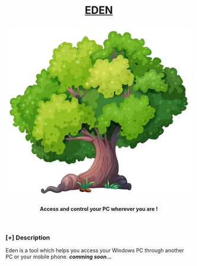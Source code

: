 <h1 align="center"><p><u>EDEN</u></p></h1>

![Accédez et Contrôlez votre PC À Distance ](images/banner.png)
<h4 align="center"> Access and control your PC wherever you are !</h4>

<p align="center">
<br>
</p>

### [+] Description
Eden is a tool which helps you access your Windows PC through another PC or your mobile phone. ***comming soon...***


